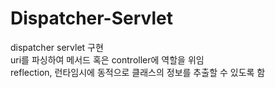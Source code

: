 # Dispatcher-Servlet
dispatcher servlet 구현<br/>
uri를 파싱하여 메서드 혹은 controller에 역할을 위임<br/>
reflection, 런타임시에 동적으로 클래스의 정보를 추출할 수 있도록 함
